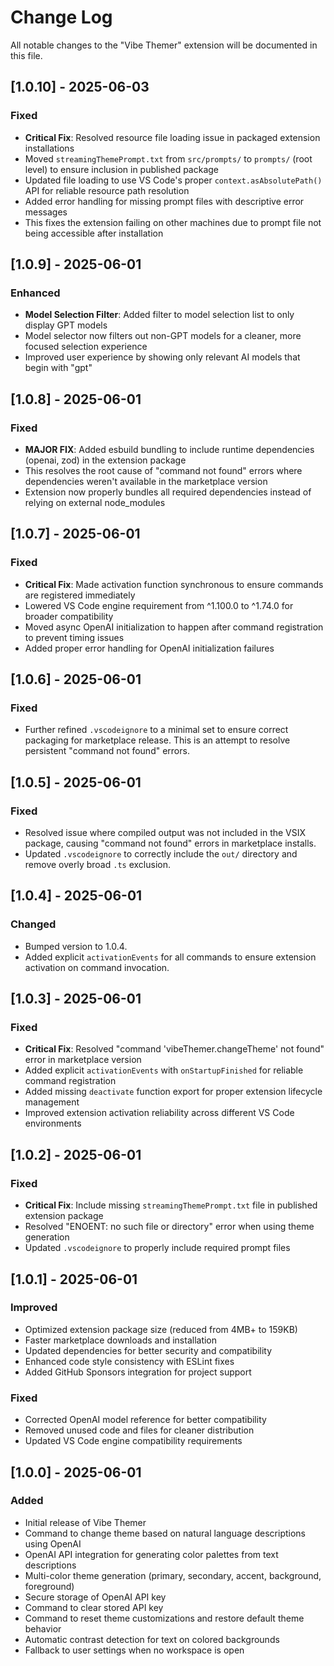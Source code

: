 # Change Log

All notable changes to the "Vibe Themer" extension will be documented in this file.

## [1.0.10] - 2025-06-03

### Fixed
- **Critical Fix**: Resolved resource file loading issue in packaged extension installations
- Moved `streamingThemePrompt.txt` from `src/prompts/` to `prompts/` (root level) to ensure inclusion in published package
- Updated file loading to use VS Code's proper `context.asAbsolutePath()` API for reliable resource path resolution
- Added error handling for missing prompt files with descriptive error messages
- This fixes the extension failing on other machines due to prompt file not being accessible after installation

## [1.0.9] - 2025-06-01

### Enhanced
- **Model Selection Filter**: Added filter to model selection list to only display GPT models
- Model selector now filters out non-GPT models for a cleaner, more focused selection experience
- Improved user experience by showing only relevant AI models that begin with "gpt"

## [1.0.8] - 2025-06-01

### Fixed
- **MAJOR FIX**: Added esbuild bundling to include runtime dependencies (openai, zod) in the extension package
- This resolves the root cause of "command not found" errors where dependencies weren't available in the marketplace version
- Extension now properly bundles all required dependencies instead of relying on external node_modules

## [1.0.7] - 2025-06-01

### Fixed
- **Critical Fix**: Made activation function synchronous to ensure commands are registered immediately
- Lowered VS Code engine requirement from ^1.100.0 to ^1.74.0 for broader compatibility
- Moved async OpenAI initialization to happen after command registration to prevent timing issues
- Added proper error handling for OpenAI initialization failures

## [1.0.6] - 2025-06-01

### Fixed
- Further refined `.vscodeignore` to a minimal set to ensure correct packaging for marketplace release. This is an attempt to resolve persistent "command not found" errors.

## [1.0.5] - 2025-06-01

### Fixed
- Resolved issue where compiled output was not included in the VSIX package, causing "command not found" errors in marketplace installs.
- Updated `.vscodeignore` to correctly include the `out/` directory and remove overly broad `.ts` exclusion.

## [1.0.4] - 2025-06-01

### Changed
- Bumped version to 1.0.4.
- Added explicit `activationEvents` for all commands to ensure extension activation on command invocation.

## [1.0.3] - 2025-06-01

### Fixed
- **Critical Fix**: Resolved "command 'vibeThemer.changeTheme' not found" error in marketplace version
- Added explicit `activationEvents` with `onStartupFinished` for reliable command registration
- Added missing `deactivate` function export for proper extension lifecycle management
- Improved extension activation reliability across different VS Code environments

## [1.0.2] - 2025-06-01

### Fixed
- **Critical Fix**: Include missing `streamingThemePrompt.txt` file in published extension package
- Resolved "ENOENT: no such file or directory" error when using theme generation
- Updated `.vscodeignore` to properly include required prompt files

## [1.0.1] - 2025-06-01

### Improved
- Optimized extension package size (reduced from 4MB+ to 159KB)
- Faster marketplace downloads and installation
- Updated dependencies for better security and compatibility
- Enhanced code style consistency with ESLint fixes
- Added GitHub Sponsors integration for project support

### Fixed
- Corrected OpenAI model reference for better compatibility
- Removed unused code and files for cleaner distribution
- Updated VS Code engine compatibility requirements

## [1.0.0] - 2025-06-01

### Added
- Initial release of Vibe Themer
- Command to change theme based on natural language descriptions using OpenAI
- OpenAI API integration for generating color palettes from text descriptions
- Multi-color theme generation (primary, secondary, accent, background, foreground)
- Secure storage of OpenAI API key
- Command to clear stored API key
- Command to reset theme customizations and restore default theme behavior
- Automatic contrast detection for text on colored backgrounds
- Fallback to user settings when no workspace is open